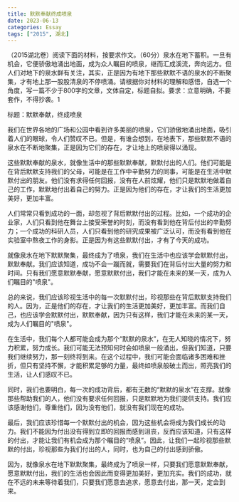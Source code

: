 ```yaml
---
title: 默默奉献终成喷泉
date: 2023-06-13
categories: Essay
tags: ["2015", 湖北]
---
```


（2015湖北卷）阅读下面的材料，按要求作文。（60分）泉水在地下蓄积。一旦有机会，它便骄傲地涌出地面，成为众人瞩目的喷泉，继而汇成溪流，奔向远方。但人们对地下的泉水鲜有关注，其实，正是因为有地下那些默默不语的泉水的不断聚集，才有地上那一股股清泉的不停喷涌。请根据你对材料的理解和感悟，自选一个角度，写一篇不少于800字的文章，文体自定，标题自拟。要求：立意明确，不要套作，不得抄袭。1

标题：默默奉献，终成喷泉

我们在世界各地的广场和公园中看到许多美丽的喷泉，它们骄傲地涌出地面，吸引着人们的眼球，令人们赞叹不已。但是，有谁会想到，在地表下，那些默默不语的泉水在不断地聚集，正是因为它们的存在，才让地上的喷泉得以涌现。

这些默默奉献的泉水，就像生活中的那些默默奉献，默默付出的人们。他们可能是在背后默默支持我们的父母，可能是在工作中辛勤努力的同事，可能是在生活中默默付出的朋友。他们没有求得任何回报，没有在人前炫耀，他们只是默默地做着自己的工作，默默地付出着自己的努力。正是因为他们的存在，才让我们的生活更加美好，更加丰富。

人们常常只看到成功的一面，却忽视了背后默默付出的过程。比如，一个成功的企业家，人们只看到他在舞台上接受荣誉的时刻，而没有看到他在背后付出的辛勤努力；一个成功的科研人员，人们只看到他的研究成果被广泛认可，而没有看到他在实验室中熬夜工作的身影。正是因为有这些默默付出，才有了今天的成功。

就像泉水在地下默默聚集，最终成为了喷泉，我们在生活中也应该学会默默付出，默默奉献。我们应该知道，成功不会一蹴而就，需要我们在背后付出大量的努力和时间。只有我们愿意默默奉献，愿意默默付出，我们才能在未来的某一天，成为人们瞩目的"喷泉"。

总的来说，我们应该珍视生活中的每一次默默付出，珍视那些在背后默默支持我们的人。因为，正是他们的存在，才让我们的生活更加美好，更加丰富。而我们自己，也应该学会默默付出，默默奉献，因为只有这样，我们才能在未来的某一天，成为人们瞩目的"喷泉"。

在生活中，我们每个人都可能会成为那个“默默的泉水”，在无人知晓的情况下，努力积累，努力成长。我们可能无法预知何时会如喷泉一般涌出，但我们知道，只要我们继续努力，那一刻终将到来。在这个过程中，我们可能会面临诸多困难和挫折，但只有坚持不懈，才能积累足够的力量，最终如喷泉般破土而出，照亮我们的生活，让人们感叹不已。

同时，我们也要明白，每一次的成功背后，都有无数的“默默的泉水”在支撑。就像那些帮助我们的人，他们没有要求任何回报，只是默默地为我们提供支持。我们应该感谢他们，尊重他们，因为没有他们，就没有我们现在的成功。

最后，我们应该珍惜每一个默默付出的机会，因为这些机会将成为我们成长的动力。我们不能因为付出没有得到立即的回报而感到沮丧，反而应该知道，只有这样的付出，才能让我们有机会成为那个瞩目的“喷泉”。因此，让我们一起珍视那些默默的付出，珍视那些为我们付出的人，同时，也为自己的付出感到骄傲。

因为，就像泉水在地下默默聚集，最终成为了喷泉一样，只要我们愿意默默奉献，愿意默默付出，我们的生活也会因此而变得更加美好，更加充实。我们的成功，就在不远的未来等待着我们，只要我们愿意去追求，愿意去付出，那一天，定会到来。